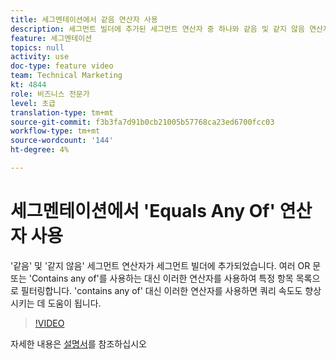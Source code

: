 ```yaml
---
title: 세그멘테이션에서 같음 연산자 사용
description: 세그먼트 빌더에 추가된 세그먼트 연산자 중 하나와 같음 및 같지 않음 연산자가 없습니다. 여러 OR 문 또는 Contains any of를 사용하는 대신 이러한 연산자를 사용하여 특정 항목 목록으로 필터링합니다. 다음 연산자 대신 이러한 연산자를 사용하면 쿼리 속도도 향상시키는 데 도움이 됩니다.
feature: 세그멘테이션
topics: null
activity: use
doc-type: feature video
team: Technical Marketing
kt: 4844
role: 비즈니스 전문가
level: 초급
translation-type: tm+mt
source-git-commit: f3b3fa7d91b0cb21005b57768ca23ed6700fcc03
workflow-type: tm+mt
source-wordcount: '144'
ht-degree: 4%

---
```



# 세그멘테이션에서 &#39;Equals Any Of&#39; 연산자 사용

&#39;같음&#39; 및 &#39;같지 않음&#39; 세그먼트 연산자가 세그먼트 빌더에 추가되었습니다. 여러 OR 문 또는 &#39;Contains any of&#39;를 사용하는 대신 이러한 연산자를 사용하여 특정 항목 목록으로 필터링합니다. &#39;contains any of&#39; 대신 이러한 연산자를 사용하면 쿼리 속도도 향상시키는 데 도움이 됩니다.

>[!VIDEO](https://video.tv.adobe.com/v/32960/?quality=12)

자세한 내용은 [설명서](https://docs.adobe.com/content/help/en/analytics/components/segmentation/segment-reference/seg-operators.html)를 참조하십시오
